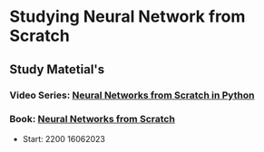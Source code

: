 # Studying Neural Network from Scratch
## Study Matetial's

### Video Series: [Neural Networks from Scratch in Python](https://www.youtube.com/playlist?list=PLQVvvaa0QuDcjD5BAw2DxE6OF2tius3V3)

### Book: [Neural Networks from Scratch](https://nnfs.io/)

- Start: 2200 16062023